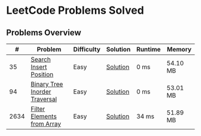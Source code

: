 # LeetCode Problems Solved

## Problems Overview

| # | Problem | Difficulty | Solution | Runtime | Memory 
|---|---------|------------|----------|---------|---------|
| 35 | [Search Insert Position](https://leetcode.com/problems/search-insert-position/) | Easy | [Solution](./search_insert_position.js) | 0 ms | 54.10 MB | 
| 94 | [Binary Tree Inorder Traversal](https://leetcode.com/problems/binary-tree-inorder-traversal/) | Easy | [Solution](./binTree_inorderTraversal.js) | 0 ms | 53.01 MB | 
| 2634 | [Filter Elements from Array](https://leetcode.com/problems/filter-elements-from-array/) | Easy | [Solution](./filterElements) | 34 ms | 51.89 MB |



